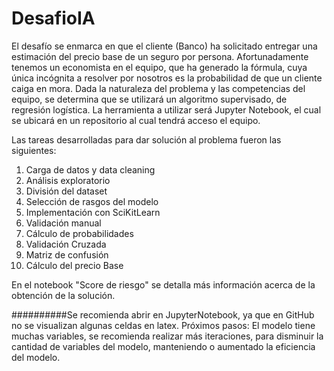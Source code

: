 # DesafioIA

El desafío se enmarca en que el cliente (Banco) ha solicitado entregar 
una estimación del precio base de un seguro por persona.
Afortunadamente tenemos un economista en el equipo, que ha generado la fórmula, 
cuya única incógnita a resolver por nosotros es la probabilidad de que un cliente
caiga en mora. Dada la naturaleza del problema y las competencias del equipo,
se determina que se utilizará un algoritmo supervisado, de regresión logística.
La herramienta a utilizar será Jupyter Notebook, el cual se ubicará en un 
repositorio al cual tendrá acceso el equipo.

Las tareas desarrolladas para dar solución al problema fueron las siguientes:

1. Carga de datos y data cleaning
2. Análisis exploratorio 
3. División del dataset
4. Selección de rasgos del modelo
5. Implementación con SciKitLearn
6. Validación manual
7. Cálculo de probabilidades
8. Validación Cruzada
9. Matriz de confusión
10. Cálculo del precio Base

En el notebook "Score de riesgo" se detalla más información acerca de la obtención
de la solución.

##########Se recomienda abrir en JupyterNotebook, ya que en GitHub no se visualizan algunas celdas en latex.
Próximos pasos: El modelo tiene muchas variables, se recomienda realizar más iteraciones, para disminuir la cantidad de variables del modelo, manteniendo o aumentado la eficiencia del modelo.
